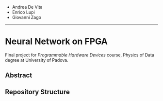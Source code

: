 - Andrea De Vita
- Enrico Lupi
- Giovanni Zago

-----------------------

# Neural Network on FPGA

Final project for *Programmable Hardware Devices* course, Physics of Data degree at University of Padova.

## Abstract



## Repository Structure
